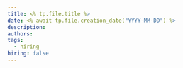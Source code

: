 ```yaml
---
title: <% tp.file.title %>
date: <% await tp.file.creation_date("YYYY-MM-DD") %>
description: 
authors: 
tags:
  - hiring
hiring: false
---
```

